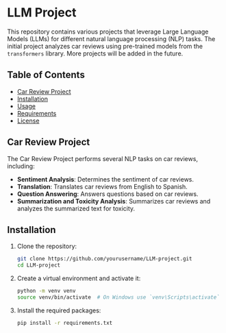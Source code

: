 # LLM Project

This repository contains various projects that leverage Large Language Models (LLMs) for different natural language processing (NLP) tasks. The initial project analyzes car reviews using pre-trained models from the `transformers` library. More projects will be added in the future.

## Table of Contents
- [Car Review Project](#car-review-project)
- [Installation](#installation)
- [Usage](#usage)
- [Requirements](#requirements)
- [License](#license)

## Car Review Project

The Car Review Project performs several NLP tasks on car reviews, including:
- **Sentiment Analysis**: Determines the sentiment of car reviews.
- **Translation**: Translates car reviews from English to Spanish.
- **Question Answering**: Answers questions based on car reviews.
- **Summarization and Toxicity Analysis**: Summarizes car reviews and analyzes the summarized text for toxicity.

## Installation

1. Clone the repository:
    ```sh
    git clone https://github.com/yourusername/LLM-project.git
    cd LLM-project
    ```

2. Create a virtual environment and activate it:
    ```sh
    python -m venv venv
    source venv/bin/activate  # On Windows use `venv\Scripts\activate`
    ```

3. Install the required packages:
    ```sh
    pip install -r requirements.txt
    ```

